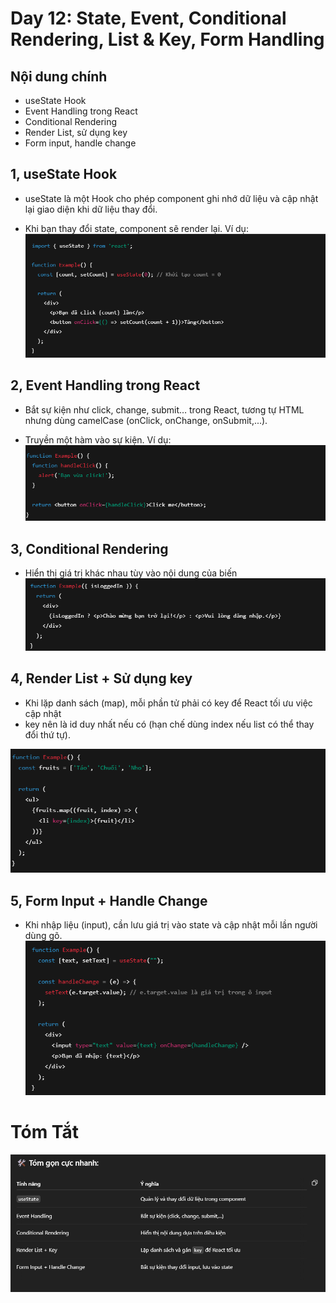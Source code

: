# Day 12: State, Event, Conditional Rendering, List & Key, Form Handling
## Nội dung chính
- useState Hook
- Event Handling trong React
- Conditional Rendering
- Render List, sử dụng key
- Form input, handle change

## 1, useState Hook
- useState là một Hook cho phép component ghi nhớ dữ liệu và cập nhật lại giao diện khi dữ liệu thay đổi.

- Khi bạn thay đổi state, component sẽ render lại.
Ví dụ: 
![alt text](./screen-shots/image.png)

## 2, Event Handling trong React
- Bắt sự kiện như click, change, submit… trong React, tương tự HTML nhưng dùng camelCase (onClick, onChange, onSubmit,...).

- Truyền một hàm vào sự kiện.
Ví dụ: 
![alt text](./screen-shots/image-1.png)

## 3, Conditional Rendering
- Hiển thị giá trị khác nhau tùy vào nội dung của biến
![alt text](./screen-shots/image-2.png)

## 4, Render List + Sử dụng key
- Khi lặp danh sách (map), mỗi phần tử phải có key để React tối ưu việc cập nhật
- key nên là id duy nhất nếu có (hạn chế dùng index nếu list có thể thay đổi thứ tự).

![alt text](./screen-shots/image-3.png)

## 5, Form Input + Handle Change
- Khi nhập liệu (input), cần lưu giá trị vào state và cập nhật mỗi lần người dùng gõ.
![alt text](./screen-shots/image-4.png)
# Tóm Tắt
![alt text](./screen-shots/image-5.png)

